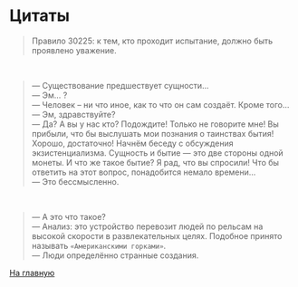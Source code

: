 # Цитаты

>Правило 30225: к тем, кто проходит испытание, должно быть проявлено уважение.

<br>

>— Существование предшествует сущности...
<br>— Эм... ?
<br>— Человек – ни что иное, как то что он сам создаёт. Кроме того...
<br>— Эм, здравствуйте?
<br>— Да? А вы у нас кто? Подождите! Только не говорите мне!
Вы прибыли, что бы выслушать мои познания о таинствах бытия!
Хорошо, достаточно! Начнём беседу с обсуждения экзистенциализма.
Сущность и бытие — это две стороны одной монеты. И что же такое бытие?
Я рад, что вы спросили! Что бы ответить на этот вопрос, понадобится немало времени...
<br>— Это бессмысленно.

<br>

>— А это что такое?
<br>— Анализ: это устройство перевозит людей по рельсам на высокой скорости в развлекательных целях. Подобное принято называть `«Американскими горками»`.
<br>— Люди определённо странные создания.

[На главную](../mainPage.md)